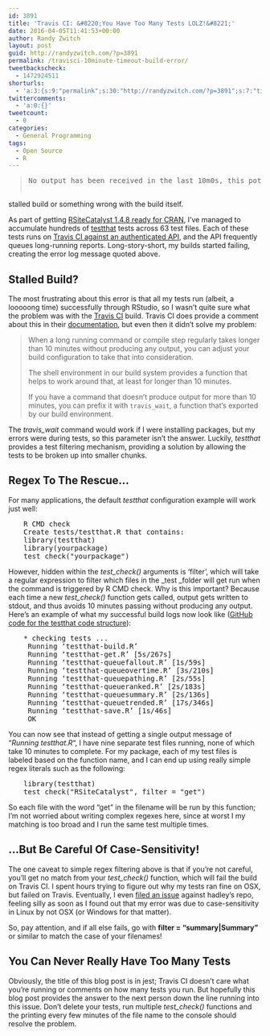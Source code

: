 ```yaml
---
id: 3891
title: 'Travis CI: &#8220;You Have Too Many Tests LOLZ!&#8221;'
date: 2016-04-05T11:41:53+00:00
author: Randy Zwitch
layout: post
guid: http://randyzwitch.com/?p=3891
permalink: /travisci-10minute-timeout-build-error/
tweetbackscheck:
  - 1472924511
shorturls:
  - 'a:3:{s:9:"permalink";s:30:"http://randyzwitch.com/?p=3891";s:7:"tinyurl";s:26:"http://tinyurl.com/hqujsx5";s:4:"isgd";s:19:"http://is.gd/WLoocY";}'
twittercomments:
  - 'a:0:{}'
tweetcount:
  - 0
categories:
  - General Programming
tags:
  - Open Source
  - R
---
```

> <pre><span id="1-2082">No output has been received in the last 10m0s, this potentially indicates a 
stalled build or something wrong with the build itself.</span></pre>

As part of getting <a href="http://randyzwitch.com/rsitecatalyst-version-1-4-8-release-notes/" target="_blank">RSiteCatalyst 1.4.8 ready for CRAN</a>, I&#8217;ve managed to accumulate hundreds of <a href="https://github.com/hadley/testthat" target="_blank">testthat</a> tests across 63 test files. Each of these tests runs on <a href="http://randyzwitch.com/authentication-travis-ci/" target="_blank">Travis CI against an authenticated API</a>, and the API frequently queues long-running reports. Long-story-short, my builds started failing, creating the error log message quoted above.
  

  


## Stalled Build?

The most frustrating about this error is that all my tests run (albeit, a looooong time) successfully through RStudio, so I wasn&#8217;t quite sure what the problem was with the <a href="https://travis-ci.org/" target="_blank">Travis CI</a> build. Travis CI does provide a comment about this in their <a href="https://docs.travis-ci.com/user/common-build-problems/#My-builds-are-timing-out" target="_blank">documentation</a>, but even then it didn&#8217;t solve my problem:

> When a long running command or compile step regularly takes longer than 10 minutes without producing any output, you can adjust your build configuration to take that into consideration.
> 
> The shell environment in our build system provides a function that helps to work around that, at least for longer than 10 minutes.
> 
> If you have a command that doesn’t produce output for more than 10 minutes, you can prefix it with `travis_wait`, a function that’s exported by our build environment.

The _travis_wait_ command would work if I were installing packages, but my errors were during tests, so this parameter isn&#8217;t the answer. Luckily, _testthat_ provides a test filtering mechanism, providing a solution by allowing the tests to be broken up into smaller chunks.

## Regex To The Rescue&#8230;

For many applications, the default _testthat_ configuration example will work just well:

<pre style="padding-left: 30px;">R CMD check
Create tests/testthat.R that contains:
library(testthat)
library(yourpackage)
test_check("yourpackage")</pre>

However, hidden within the _test_check()_ arguments is &#8216;filter&#8217;, which will take a regular expression to filter which files in the _test _folder will get run when the command is triggered by R CMD check. Why is this important? Because each time a new _test_check()_ function gets called, output gets written to stdout, and thus avoids 10 minutes passing without producing any output. Here&#8217;s an example of what my successful build logs now look like (<a href="https://github.com/randyzwitch/RSiteCatalyst/tree/master/tests" target="_blank">GitHub code for the testthat code structure</a>):

<pre style="padding-left: 30px;">* checking tests ...
 Running ‘testthat-build.R’
 Running ‘testthat-get.R’ [5s/267s]
 Running ‘testthat-queuefallout.R’ [1s/59s]
 Running ‘testthat-queueovertime.R’ [3s/210s]
 Running ‘testthat-queuepathing.R’ [2s/55s]
 Running ‘testthat-queueranked.R’ [2s/183s]
 Running ‘testthat-queuesummary.R’ [2s/136s]
 Running ‘testthat-queuetrended.R’ [17s/346s]
 Running ‘testthat-save.R’ [1s/46s]
 OK</pre>

You can now see that instead of getting a single output message of &#8220;_Running testthat.R_&#8220;, I have nine separate test files running, none of which take 10 minutes to complete. For my package, each of my test files is labeled based on the function name, and I can end up using really simple regex literals such as the following:

<pre style="padding-left: 30px;">library(testthat)
test_check("RSiteCatalyst", filter = "get")
</pre>

So each file with the word &#8220;get&#8221; in the filename will be run by this function; I&#8217;m not worried about writing complex regexes here, since at worst I my matching is too broad and I run the same test multiple times.

## &#8230;But Be Careful Of Case-Sensitivity!

The one caveat to simple regex filtering above is that if you&#8217;re not careful, you&#8217;ll get no match from your _test_check()_ function, which will fail the build on Travis CI. I spent hours trying to figure out why my tests ran fine on OSX, but failed on Travis. Eventually, I even <a href="https://github.com/hadley/testthat/issues/434" target="_blank">filed an issue</a> against hadley&#8217;s repo, feeling silly as soon as I found out that my error was due to case-sensitivity in Linux by not OSX (or Windows for that matter).

So, pay attention, and if all else fails, go with **filter = &#8220;summary|Summary&#8221;** or similar to match the case of your filenames!

## You Can Never Really Have Too Many Tests

Obviously, the title of this blog post is in jest; Travis CI doesn&#8217;t care what you&#8217;re running or comments on how many tests you run. But hopefully this blog post provides the answer to the next person down the line running into this issue. Don&#8217;t delete your tests, run multiple _test_check()_ functions and the printing every few minutes of the file name to the console should resolve the problem.